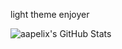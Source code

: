 light theme enjoyer

<img src="https://github-readme-stats.vercel.app/api?username=aapelix&theme=vue&show_icons=true&hide_border=true&count_private=true" alt="aapelix's GitHub Stats" />
